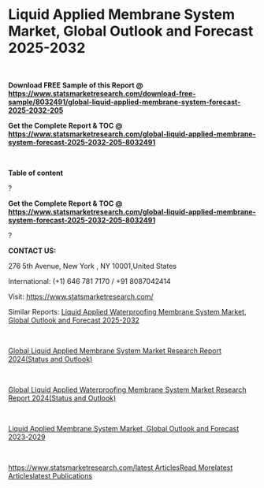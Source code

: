 <h1>Liquid Applied Membrane System Market, Global Outlook and Forecast 2025-2032</h1><br/><p><strong>Download FREE Sample of this Report @ <a href="https://www.statsmarketresearch.com/download-free-sample/8032491/global-liquid-applied-membrane-system-forecast-2025-2032-205">https://www.statsmarketresearch.com/download-free-sample/8032491/global-liquid-applied-membrane-system-forecast-2025-2032-205</a></strong></p>
 
 
 
 <div><b>Get the Complete Report & TOC @ <a href="https://www.statsmarketresearch.com/global-liquid-applied-membrane-system-forecast-2025-2032-205-8032491">https://www.statsmarketresearch.com/global-liquid-applied-membrane-system-forecast-2025-2032-205-8032491</a></b></div>
 
 
 
 <p><br />
 
 <b>Table of content</b></p>
 
 
 
 <p>? </p>
 
 
 
 <div><b>Get the Complete Report & TOC @ <a href="https://www.statsmarketresearch.com/global-liquid-applied-membrane-system-forecast-2025-2032-205-8032491">https://www.statsmarketresearch.com/global-liquid-applied-membrane-system-forecast-2025-2032-205-8032491</a></b></div>
 
 
 
 <p>? </p>
 
 
 
 <p><b>CONTACT US:</b><br />
 
 276 5th Avenue, New York , NY 10001,United States<br />
 
 International: (+1) 646 781 7170 / +91 8087042414<br />
 
 Visit: <a href="https://www.statsmarketresearch.com/">https://www.statsmarketresearch.com/</a><br />
 
 Similar Reports: <a href="https://www.statsmarketresearch.com/global-liquid-applied-membrane-system-forecast-2025-2032-205-8032491">Liquid Applied Waterproofing Membrane System Market, Global Outlook and Forecast 2025-2032</a><br />
 
 <br />
 
 <a href="https://www.statsmarketresearch.com/global-liquid-applied-membrane-system-forecast-2025-2032-205-8032491">Global Liquid Applied Membrane System Market Research Report 2024(Status and Outlook)</a><br />
 
 <br />
 
 <a href="https://www.statsmarketresearch.com/global-liquid-applied-membrane-system-forecast-2025-2032-205-8032491">Global Liquid Applied Waterproofing Membrane System Market Research Report 2024(Status and Outlook)</a><br />
 
 <br />
 
 <a href="https://www.statsmarketresearch.com/global-liquid-applied-membrane-system-forecast-2025-2032-205-8032491">Liquid Applied Membrane System Market, Global Outlook and Forecast 2023-2029</a><br />
 
 <br />
 
 <a href="https://gyeongbokgung.com">https://www.statsmarketresearch.com/</a><a href="https://hallyeomaritime.com">latest Articles</a><a href="https://jingwansa.com">Read More</a><a href="https://nguoiviet.jp/">latest Articles</a><a href="https://www.intelmarketresearch.com/">latest Publications</a></p>